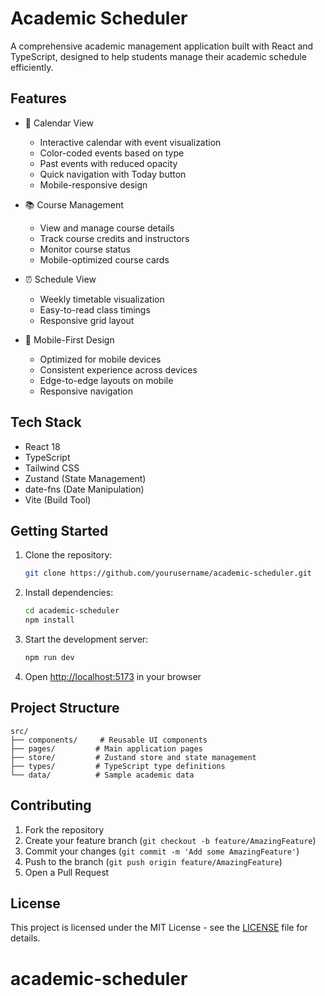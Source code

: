 # Academic Scheduler

A comprehensive academic management application built with React and TypeScript, designed to help students manage their academic schedule efficiently.

## Features

- 📅 Calendar View
  - Interactive calendar with event visualization
  - Color-coded events based on type
  - Past events with reduced opacity
  - Quick navigation with Today button
  - Mobile-responsive design

- 📚 Course Management
  - View and manage course details
  - Track course credits and instructors
  - Monitor course status
  - Mobile-optimized course cards

- ⏰ Schedule View
  - Weekly timetable visualization
  - Easy-to-read class timings
  - Responsive grid layout

- 📱 Mobile-First Design
  - Optimized for mobile devices
  - Consistent experience across devices
  - Edge-to-edge layouts on mobile
  - Responsive navigation

## Tech Stack

- React 18
- TypeScript
- Tailwind CSS
- Zustand (State Management)
- date-fns (Date Manipulation)
- Vite (Build Tool)

## Getting Started

1. Clone the repository:
   ```bash
   git clone https://github.com/yourusername/academic-scheduler.git
   ```

2. Install dependencies:
   ```bash
   cd academic-scheduler
   npm install
   ```

3. Start the development server:
   ```bash
   npm run dev
   ```

4. Open [http://localhost:5173](http://localhost:5173) in your browser

## Project Structure

```
src/
├── components/     # Reusable UI components
├── pages/         # Main application pages
├── store/         # Zustand store and state management
├── types/         # TypeScript type definitions
└── data/          # Sample academic data
```

## Contributing

1. Fork the repository
2. Create your feature branch (`git checkout -b feature/AmazingFeature`)
3. Commit your changes (`git commit -m 'Add some AmazingFeature'`)
4. Push to the branch (`git push origin feature/AmazingFeature`)
5. Open a Pull Request

## License

This project is licensed under the MIT License - see the [LICENSE](LICENSE) file for details.
# academic-scheduler
